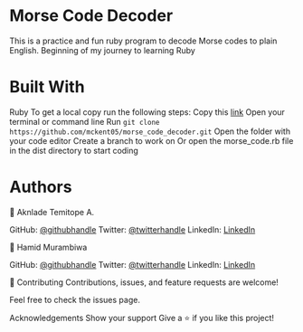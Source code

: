 # Morse Code Decoder
This is a practice and fun ruby program to decode Morse codes to plain English. Beginning of my journey to learning Ruby


# Built With
  Ruby
To get a local copy run the following steps:
Copy this [link](https://github.com/mckent05/morse_code_decoder.git)
Open your terminal or command line
Run `git clone https://github.com/mckent05/morse_code_decoder.git`
Open the folder with your code editor
Create a branch to work on
Or open the morse_code.rb file in the dist directory to start coding

# Authors

👤 Aknlade Temitope A.

GitHub: [@githubhandle](https://github.com/mckent05/)
Twitter: [@twitterhandle](https://twitter.com/mckent05/)
LinkedIn: [LinkedIn](https://linkedin.com/in/akinladetemitope/)


👤 Hamid Murambiwa

GitHub: [@githubhandle](https://github.com/hamid-murambiwa/)
Twitter: [@twitterhandle](https://twitter.com/Hamid87789454/)
LinkedIn: [LinkedIn](https://linkedin.com/in/hamid-murambiwa/)


🤝 Contributing
Contributions, issues, and feature requests are welcome!

Feel free to check the issues page.

Acknowledgements
Show your support
Give a ⭐️ if you like this project!
